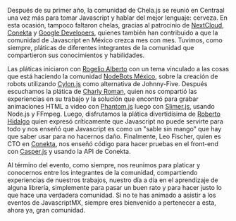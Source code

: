 Después de su primer año, la comunidad de Chela.js se reunió en Centraal una vez más para tomar Javascript y hablar del mejor lenguaje: cerveza. En esta ocasión, tampoco faltaron chelas, gracias al patrocinio de [NextCloud](http://www.next-cloud.com.mx/cf/main.cfm), [Conekta](http://conekta.io) y [Google Developers](https://developers.google.com), quienes también han contribuido a que la comunidad de Javascript en México crezca mes con mes. Tuvimos, como siempre, pláticas de diferentes integrantes de la comunidad que compartieron sus conocimientos y habilidades.

Las pláticas iniciaron con [Rogelio Alberto](http://twitter.com/rog3r) con un tema vinculado a las cosas que está haciendo la comunidad [NodeBots México](http://nodebots.mx), sobre la creación de robots utilizando [Cylon.js](http://cylonjs.com) como alternativa de Johnny-Five. Después escuchamos la plática de [Charly Roman](https://twitter.com/Carlangueitor), quien nos compartió las experiencias en su trabajo y la solución que encontró para grabar animaciones HTML a video con [Phantom.js](http://phantomjs.org) luego con [Slimer.js](http://slimerjs.org), usando Node.js y FFmpeg. Luego, disfrutamos la plática divertidísima de [Roberto Hidalgo](http://twitter.com/unrob) quien expresó críticamente que Javascript no puede servirte para todo y nos enseñó que Javascript es como un "sable sin mango" que hay que saber usar para no hacernos daño.  Finalmente, Leo Fischer, quien es CTO en [Conekta](http://conekta.io), nos enseñó código para hacer pruebas en el front-end con [Casper.js](http://casperjs.org) y usando la API de Conekta.

Al término del evento, como siempre, nos reunimos para platicar y conocernos entre los integrantes de la comunidad, compartiendo experiencias de nuestros trabajos, nuestro día a día en el aprendizaje de alguna librería, simplemente para pasar un buen rato y para hacer justo lo que hace una verdadera comunidad. Si no te has animado a asistir a los eventos de JavascriptMX, siempre eres bienvenido a pertenecer a esta, ahora ya, gran comunidad.